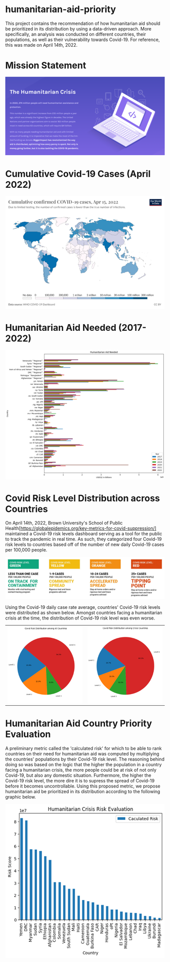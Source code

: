 # humanitarian-aid-priority
This project contains the recommendation of how humanitarian aid should be prioritized in its distribution by using a data-driven approach. More specifically, an analysis was conducted on different countries, their populations, as well as their vulnerability towards Covid-19. For reference, this was made on April 14th, 2022.

# Mission Statement

<p align="center">
  <img src="figures/website_homepage.png" alt="Website_Home_Page">
</p>

# Cumulative Covid-19 Cases (April 2022)

<p align="center">
  <img src="figures/coronavirus_cumulative_cases.png" alt="Coronavirus_Cumulative_Cases">
</p>

# Humanitarian Aid Needed (2017-2022)

<p align="center">
  <img src="figures/humanitarian_aid_needed.png" alt="Humanitarian_Aid_Needed">
</p>

# Covid Risk Level Distribution across Countries

On April 14th, 2022, Brown University's School of Public Health[https://globalepidemics.org/key-metrics-for-covid-suppression/] maintained a Covid-19 risk levels dashboard serving as a tool for the public to track the pandemic in real time. As such, they categorized four Covid-19 risk levels to countries based off of the number of new daily Covid-19 cases per 100,000 people.

<p align="center">
  <img src="figures/covid_risk_levels.png" alt="Covid_Risk_Level_Framework">
</p>

Using the Covid-19 daily case rate average, countries' Covid-19 risk levels were distributed as shown below. Amongst countries facing a humanitarian crisis at the time, the distribution of Covid-19 risk level was even worse.

<p align="center">
  <table>
    <tr>
      <td>
        <img src="figures/country_covid_risk_distribution.png" alt="Country_Covid_Risk_Distribution" style="width: 450px;"/>
      </td>
      <td>
        <img src="figures/crisis_country_covid_risk_distribution.png" alt="Crisis_Country_Covid_Risk_Distribution" style="width: 450px;"/>
      </td>
    </tr>
  </table>
</p>

# Humanitarian Aid Country Priority Evaluation

A preliminary metric called the 'calculated risk' for which to be able to rank countries on their need for humanitarian aid was computed by multiplying the countries' populations  by their Covid-19 risk level. The reasoning behind doing so was based on the logic that the higher the population in a country facing a humanitarian crisis, the more people could be at risk of not only Covid-19, but also any domestic situation. Furthermore, the higher the Covid-19 risk level, the more dire it is to supress the spread of Covid-19 before it becomes uncontrollable. Using this proposed metric, we propose humanitarian aid be prioritized in its distribution according to the following graphic below.

<p align="center">
  <img src="figures/humanitarian_crisis_risk_evaluation.png" alt="Humanitarian_Crisis_Risk_Evaluation">
</p>
